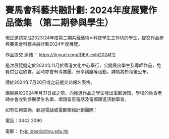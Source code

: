 # 賽馬會科藝共融計劃: 2024年度展覽作品徵集 （第二期參與學生）
現正邀請完成2023/24年度第二期共融藝術✕科技學生工作坊的學生，提交作品參與賽馬會科藝共融計劃2024年度展覽。

作品提交 連結：
https://tinyurl.com/IDEA-exhi2024P2


是次展覽擬定於2024年11月於香港文化中心舉行，公開展出學生及導師作品，免費供公眾欣賞，屆時亦會有導賞團、分享講座等活動，詳情將於稍後公布。

請於2024年7月20日或之前提交此報名表格。

團隊將於2024年月31日或之前，向獲選作品之學生發出電郵通知，學校的負責老師亦會收到參展學生名單，煩請留意電話及電郵跟進活動事宜。

如有任何查詢，歡迎電話或電郵聯絡計劃團隊：

電話：3442 2090

電郵： hkjc.idea@cityu.edu.hk
